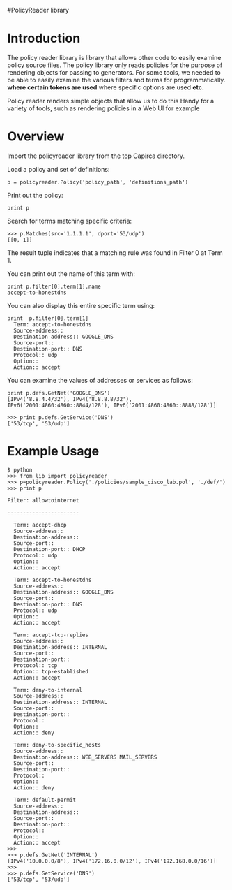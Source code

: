 #PolicyReader library

# Introduction #

The policy reader library is library that allows other code to easily examine policy source files.
The policy library only reads policies for the purpose of rendering objects for passing to generators.
For some tools, we needed to be able to easily examine the various filters and terms for programmatically.
**where certain tokens are used** where specific options are used
**etc.**

Policy reader renders simple objects that allow us to do this
Handy for a variety of tools, such as rendering policies in a Web UI for example

# Overview #

Import the policyreader library from the top Capirca directory.

Load a policy and set of definitions:

```
p = policyreader.Policy('policy_path', 'definitions_path') 
```

Print out the policy:
```
print p 
```

Search for terms matching specific criteria:
```
>>> p.Matches(src='1.1.1.1', dport='53/udp')
[[0, 1]]
```

The result tuple indicates that a matching rule was found in Filter 0 at Term 1.

You can print out the name of this term with:
```
print p.filter[0].term[1].name
accept-to-honestdns
```

You can also display this entire specific term using:
```
print  p.filter[0].term[1]
  Term: accept-to-honestdns
  Source-address:: 
  Destination-address:: GOOGLE_DNS
  Source-port:: 
  Destination-port:: DNS
  Protocol:: udp
  Option:: 
  Action:: accept
```

You can examine the values of addresses or services as follows:
```
print p.defs.GetNet('GOOGLE_DNS')
[IPv4('8.8.4.4/32'), IPv4('8.8.8.8/32'), IPv6('2001:4860:4860::8844/128'), IPv6('2001:4860:4860::8888/128')]

>>> print p.defs.GetService('DNS')
['53/tcp', '53/udp']
```


# Example Usage #

```
$ python
>>> from lib import policyreader
>>> p=policyreader.Policy('./policies/sample_cisco_lab.pol', './def/')
>>> print p

Filter: allowtointernet

-----------------------

  Term: accept-dhcp
  Source-address:: 
  Destination-address:: 
  Source-port:: 
  Destination-port:: DHCP
  Protocol:: udp
  Option:: 
  Action:: accept

  Term: accept-to-honestdns
  Source-address:: 
  Destination-address:: GOOGLE_DNS
  Source-port:: 
  Destination-port:: DNS
  Protocol:: udp
  Option:: 
  Action:: accept

  Term: accept-tcp-replies
  Source-address:: 
  Destination-address:: INTERNAL
  Source-port:: 
  Destination-port:: 
  Protocol:: tcp
  Option:: tcp-established
  Action:: accept

  Term: deny-to-internal
  Source-address:: 
  Destination-address:: INTERNAL
  Source-port:: 
  Destination-port:: 
  Protocol:: 
  Option:: 
  Action:: deny

  Term: deny-to-specific_hosts
  Source-address:: 
  Destination-address:: WEB_SERVERS MAIL_SERVERS
  Source-port:: 
  Destination-port:: 
  Protocol:: 
  Option:: 
  Action:: deny

  Term: default-permit
  Source-address:: 
  Destination-address:: 
  Source-port:: 
  Destination-port:: 
  Protocol:: 
  Option:: 
  Action:: accept
>>> 
>>> p.defs.GetNet('INTERNAL')
[IPv4('10.0.0.0/8'), IPv4('172.16.0.0/12'), IPv4('192.168.0.0/16')]
>>>
>>> p.defs.GetService('DNS')
['53/tcp', '53/udp']

```
